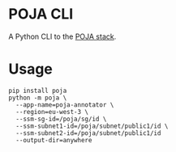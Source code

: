 POJA CLI
========

A Python CLI to the [POJA stack](https://github.com/hei-school/poja).

# Usage

```
pip install poja
python -m poja \
  --app-name=poja-annotator \
  --region=eu-west-3 \
  --ssm-sg-id=/poja/sg/id \
  --ssm-subnet1-id=/poja/subnet/public1/id \
  --ssm-subnet2-id=/poja/subnet/public1/id
  --output-dir=anywhere
```


